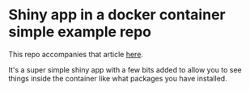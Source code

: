 # Shiny app in a docker container simple example repo

This repo accompanies that article [here](https://blog.sellorm.com/2021/04/25/shiny-app-in-docker/).

It's a super simple shiny app with a few bits added to allow you to see things inside the container like what packages you have installed.
